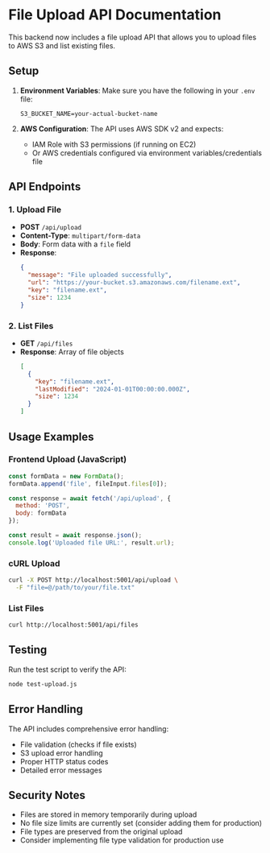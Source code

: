 # File Upload API Documentation

This backend now includes a file upload API that allows you to upload files to AWS S3 and list existing files.

## Setup

1. **Environment Variables**: Make sure you have the following in your `.env` file:
   ```
   S3_BUCKET_NAME=your-actual-bucket-name
   ```

2. **AWS Configuration**: The API uses AWS SDK v2 and expects:
   - IAM Role with S3 permissions (if running on EC2)
   - Or AWS credentials configured via environment variables/credentials file

## API Endpoints

### 1. Upload File
- **POST** `/api/upload`
- **Content-Type**: `multipart/form-data`
- **Body**: Form data with a `file` field
- **Response**: 
  ```json
  {
    "message": "File uploaded successfully",
    "url": "https://your-bucket.s3.amazonaws.com/filename.ext",
    "key": "filename.ext",
    "size": 1234
  }
  ```

### 2. List Files
- **GET** `/api/files`
- **Response**: Array of file objects
  ```json
  [
    {
      "key": "filename.ext",
      "lastModified": "2024-01-01T00:00:00.000Z",
      "size": 1234
    }
  ]
  ```

## Usage Examples

### Frontend Upload (JavaScript)
```javascript
const formData = new FormData();
formData.append('file', fileInput.files[0]);

const response = await fetch('/api/upload', {
  method: 'POST',
  body: formData
});

const result = await response.json();
console.log('Uploaded file URL:', result.url);
```

### cURL Upload
```bash
curl -X POST http://localhost:5001/api/upload \
  -F "file=@/path/to/your/file.txt"
```

### List Files
```bash
curl http://localhost:5001/api/files
```

## Testing

Run the test script to verify the API:
```bash
node test-upload.js
```

## Error Handling

The API includes comprehensive error handling:
- File validation (checks if file exists)
- S3 upload error handling
- Proper HTTP status codes
- Detailed error messages

## Security Notes

- Files are stored in memory temporarily during upload
- No file size limits are currently set (consider adding them for production)
- File types are preserved from the original upload
- Consider implementing file type validation for production use
